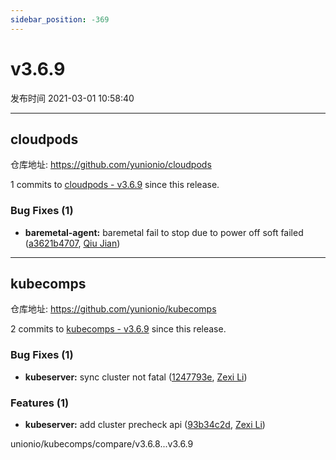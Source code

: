 ```yaml
---
sidebar_position: -369
---
```


# v3.6.9

发布时间 2021-03-01 10:58:40

-----

## cloudpods

仓库地址: https://github.com/yunionio/cloudpods

1 commits to [cloudpods - v3.6.9](https://github.com/yunionio/cloudpods/compare/v3.6.8...v3.6.9) since this release.

### Bug Fixes (1)
- **baremetal-agent:** baremetal fail to stop due to power off soft failed ([a3621b4707](https://github.com/yunionio/cloudpods/commit/a3621b4707a2b0dba7726f1a9841fcdca0991ec4), [Qiu Jian](mailto:qiujian@yunionyun.com))

-----

## kubecomps

仓库地址: https://github.com/yunionio/kubecomps

2 commits to [kubecomps - v3.6.9](https://github.com/yunionio/kubecomps/compare/v3.6.8...v3.6.9) since this release.

### Bug Fixes (1)
- **kubeserver:** sync cluster not fatal ([1247793e](https://github.com/yunionio/kubecomps/commit/1247793e5ff357d80629bfdec7a474188b91a2f9), [Zexi Li](mailto:zexi.li@qq.com))

### Features (1)
- **kubeserver:** add cluster precheck api ([93b34c2d](https://github.com/yunionio/kubecomps/commit/93b34c2dc94429d878da18cebbd5c849f6ab70a2), [Zexi Li](mailto:zexi.li@qq.com))

unionio/kubecomps/compare/v3.6.8...v3.6.9
